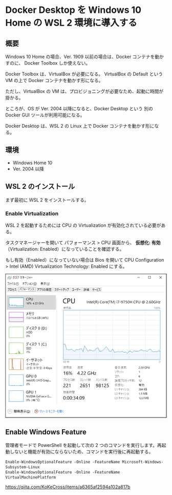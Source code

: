 # Docker Desktop を Windows 10 Home の WSL 2 環境に導入する

## 概要

Windows 10 Home の場合、Ver. 1909 以前の場合は、Docker コンテナを動かすのに、
Docker Toolbox しか使えない。

Docker Toolbox は、VirtualBox が必要になる。
VirtualBox の Default という VM の上で Docker コンテナを動かす形になる。

ただし、VirtualBox の VM は、プロビジョニングが必要なため、起動に時間が掛かる。

ところが、OS が Ver. 2004 以降になると、Docker Desktop という
別の Docker GUI ツールが利用可能になる。

Docker Desktop は、WSL 2 の Linux 上で Docker コンテナを動かす形になる。

## 環境

- Windows Home 10
- Ver. 2004 以降

## WSL 2 のインストール

まず最初に WSL 2 をインストールする。

### Enable Virtualization  

WSL 2 を起動するためには CPU の Virtualization が有効化されている必要がある。

タスクマネージャーを開いて パフォーマンス > CPU 画面から、 **仮想化: 有効**（Virtualization: Enabled）になっていることを確認する。

もし有効（Enabled）になっていない場合は Bios を開いて CPU Configuration > Intel (AMD) Virtualization Technology: Enabled にする。

![](./task_manager.png)

## Enable Windows Feature

管理者モードで PowerShell を起動して次の 2 つのコマンドを実行します。再起動しないと機能が有効にならないため、コマンドを実行後に再起動する。

```console
Enable-WindowsOptionalFeature -Online -FeatureName Microsoft-Windows-Subsystem-Linux
Enable-WindowsOptionalFeature -Online -FeatureName VirtualMachinePlatform
```
https://qiita.com/KoKeCross/items/a6365af2594a102a817b

